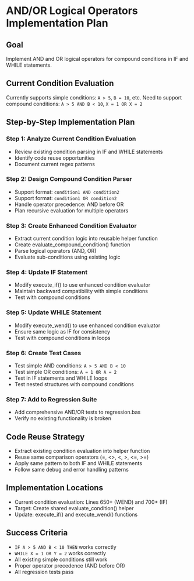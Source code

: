 # AND/OR Logical Operators Implementation Plan

## Goal
Implement AND and OR logical operators for compound conditions in IF and WHILE statements.

## Current Condition Evaluation
Currently supports simple conditions: `A > 5`, `B = 10`, etc.
Need to support compound conditions: `A > 5 AND B < 10`, `X = 1 OR X = 2`

## Step-by-Step Implementation Plan

### Step 1: Analyze Current Condition Evaluation
- Review existing condition parsing in IF and WHILE statements
- Identify code reuse opportunities
- Document current regex patterns

### Step 2: Design Compound Condition Parser
- Support format: `condition1 AND condition2`
- Support format: `condition1 OR condition2`  
- Handle operator precedence: AND before OR
- Plan recursive evaluation for multiple operators

### Step 3: Create Enhanced Condition Evaluator
- Extract current condition logic into reusable helper function
- Create evaluate_compound_condition() function
- Parse logical operators (AND, OR)
- Evaluate sub-conditions using existing logic

### Step 4: Update IF Statement
- Modify execute_if() to use enhanced condition evaluator
- Maintain backward compatibility with simple conditions
- Test with compound conditions

### Step 5: Update WHILE Statement  
- Modify execute_wend() to use enhanced condition evaluator
- Ensure same logic as IF for consistency
- Test with compound conditions in loops

### Step 6: Create Test Cases
- Test simple AND conditions: `A > 5 AND B < 10`
- Test simple OR conditions: `A = 1 OR A = 2`
- Test in IF statements and WHILE loops
- Test nested structures with compound conditions

### Step 7: Add to Regression Suite
- Add comprehensive AND/OR tests to regression.bas
- Verify no existing functionality is broken

## Code Reuse Strategy
- Extract existing condition evaluation into helper function
- Reuse same comparison operators (=, <>, <, >, <=, >=)
- Apply same pattern to both IF and WHILE statements
- Follow same debug and error handling patterns

## Implementation Locations
- Current condition evaluation: Lines 650+ (WEND) and 700+ (IF)
- Target: Create shared evaluate_condition() helper
- Update: execute_if() and execute_wend() functions

## Success Criteria
- `IF A > 5 AND B < 10 THEN` works correctly
- `WHILE X = 1 OR Y = 2` works correctly
- All existing simple conditions still work
- Proper operator precedence (AND before OR)
- All regression tests pass
